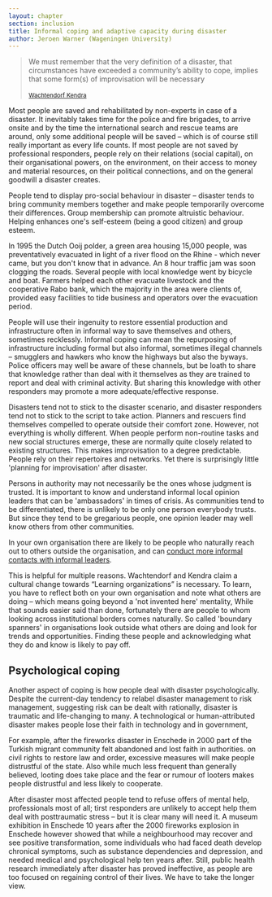 ```yaml
---
layout: chapter
section: inclusion
title: Informal coping and adaptive capacity during disaster
author: Jeroen Warner (Wageningen University)
---
```

>We must remember that the very definition of a disaster, that circumstances have exceeded a community’s ability to cope, implies that some form(s) of improvisation will be necessary<br><br>
><small>[Wachtendorf Kendra](http://understandingkatrina.ssrc.org/Wachtendorf_Kendra/)</small>

Most people are saved and rehabilitated by non-experts in case of a disaster. It inevitably takes time for the police and fire brigades, to arrive onsite and by the time the international search and rescue teams are around, only some additional people will be saved – which is of course still really important as every life counts. If most people are not saved by professional responders, people rely on their relations (social capital), on their organisational powers, on the environment, on their access to money and material resources, on their political connections, and on the general goodwill a disaster creates. 

People tend to display pro-social behaviour in disaster – disaster tends to bring community members together and make people temporarily overcome their differences. Group membership can promote altruistic behaviour. Helping enhances one's self-esteem (being a good citizen) and group esteem.

In 1995 the Dutch Ooij polder, a green area housing 15,000 people, was preventatively evacuated in light of a river flood on the Rhine - which never came, but you don't know that in advance. An 8 hour traffic jam was soon clogging the roads. Several people with local knowledge went by bicycle and boat. Farmers helped each other evacuate livestock and the cooperative Rabo bank, which the majority in the area were clients of, provided easy facilities to tide business and operators over the evacuation period.

People will use their ingenuity to restore essential production and infrastructure often in informal way to save themselves and others, sometimes recklessly. Informal coping can mean the repurposing of infrastructure including formal but also informal, sometimes illegal channels – smugglers and hawkers who know the highways but also the byways. Police officers may well be aware of these channels, but be loath to share that knowledge rather than deal with it themselves as they are trained to report and deal with criminal activity. But sharing this knowledge with other responders may promote a more adequate/effective response. 

Disasters tend not to stick to the disaster scenario, and disaster responders tend not to stick to the script to take action. Planners and rescuers find themselves compelled to operate outside their comfort zone. However, not everything is wholly different. When people perform non-routine tasks and new social structures emerge, these are normally quite closely related to existing structures. This makes improvisation to a degree predictable. People rely on their repertoires and networks. Yet there is surprisingly little 'planning for improvisation' after disaster. 

Persons in authority may not necessarily be the ones whose judgment is trusted. It is important to know and understand informal local opinion leaders that can be 'ambassadors' in times of crisis. As communities tend to be differentiated, there is unlikely to be only one person everybody trusts.  But since they tend to be gregarious people, one opinion leader may well know others from other communities. 

In your own organisation there are likely to be people who naturally reach out to others outside the organisation, and can [conduct more informal contacts with informal leaders](https://en.wikipedia.org/wiki/Boundary_spanning). 

This is helpful for multiple reasons. Wachtendorf and Kendra claim a cultural change towards “Learning organizations” is necessary. To learn, you have to reflect both on your own organisation and note what others are doing – which means going beyond a 'not invented here' mentality, While that sounds easier said than done, fortunately there are people to whom looking across institutional borders comes naturally. So called 'boundary spanners' in organisations look outside what others are doing and look for trends and opportunities. Finding these people and acknowledging what they do and know is likely to pay off.

## Psychological coping

Another aspect of coping is how people deal with disaster psychologically. Despite the current-day tendency to relabel disaster management to risk management, suggesting risk can be dealt with rationally, disaster is traumatic and life-changing to many. A technological or human-attributed disaster makes people lose their faith in technology and in government, 

For example, after the fireworks disaster in Enschede in 2000 part of the Turkish migrant community felt abandoned and lost faith in authorities. on civil rights to restore law and order, excessive measures will make people distrustful of the state. Also while much less frequent than generally believed, looting does take place and the fear or rumour of looters makes people distrustful and less likely to cooperate.

After disaster most affected people tend to refuse offers of mental help, professionals most of all; tirst responders are unlikely to accept help them deal with posttraumatic stress – but it is clear many will need it. A museum exhibition in Enschede 10 years after the 2000 fireworks explosion in Enschede however showed that while a neighbourhood may recover and see positive transformation, some individuals who had faced death develop chronical symptoms, such as substance dependencies and depression, and needed medical and psychological help ten years after. Still, public health research immediately after disaster has proved ineffective, as people are too focused on regaining control of their lives. We have to take the longer view.